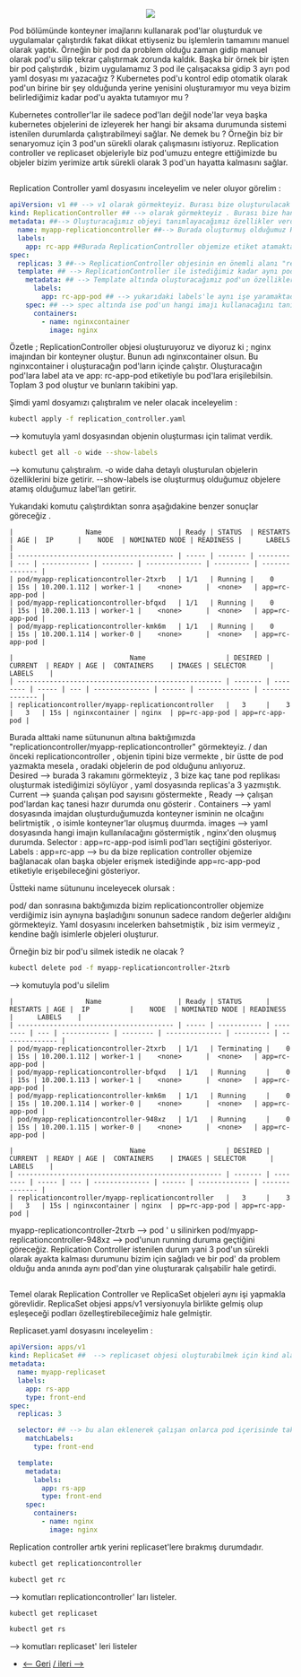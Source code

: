 

<p align="center">
  <img src="https://user-images.githubusercontent.com/38957716/136303419-5e366b32-542c-4ab4-bdd8-1e31b83f2c63.png"/>
</p>

Pod bölümünde konteyner imajlarını kullanarak pod'lar oluşturduk ve uygulamalar çalıştırdık  fakat dikkat ettiyseniz bu işlemlerin tamamını manuel olarak yaptık. Örneğin bir pod da problem olduğu zaman gidip manuel olarak pod'u silip tekrar çalıştırmak zorunda kaldık. Başka bir örnek bir işten bir pod çalıştırdık , bizim uygulamamız 3 pod ile çalışacaksa gidip 3 ayrı pod yaml dosyası mı yazacağız ? Kubernetes pod'u kontrol edip otomatik olarak pod'un birine bir şey olduğunda yerine yenisini oluşturamıyor mu veya bizim belirlediğimiz kadar pod'u ayakta tutamıyor mu ? 

Kubernetes controller'lar ile sadece pod'ları değil node'lar veya başka kubernetes objelerini de izleyerek her hangi bir aksama durumunda sistemi istenilen durumlarda çalıştırabilmeyi sağlar. Ne demek bu ? Örneğin biz bir senaryomuz için 3 pod'un sürekli olarak çalışmasını istiyoruz. Replication controller ve replicaset objeleriyle biz pod'umuzu entegre ettiğimizde bu objeler bizim yerimize artık sürekli olarak 3 pod'un hayatta kalmasını sağlar.

##
Replication Controller yaml dosyasını inceleyelim ve neler oluyor görelim : 

```yaml
apiVersion: v1 ## --> v1 olarak görmekteyiz. Burası bize oluşturulacak olan objenin hangi kubernetes versiyonunda geldiğini gösteriyordu. 
kind: ReplicationController ## --> olarak görmekteyiz . Burası bize hangi tipte objenin oluşturulacağını gösteriyordu. 
metadata: ##--> Oluşturacağımız objeyi tanımlayacağımız özellikler verdiğimiz bölüm.
  name: myapp-replicationcontroller ##--> Burada oluşturmuş olduğumuz ReplicationController objemizin isminin ne olacağını belirtmekteyiz.
  labels:
    app: rc-app ##Burada ReplicationController objemize etiket atamaktayız, bunu label and selector dosyasında daha detaylı anlayacağız fakat kısaca kubernetes içinde bir obje "myapp-replicationcontroller" ReplicationController objesini aradığında app:rc-app olarak da filtreleme yapabilmesini sağlar.
spec:
  replicas: 3 ##--> ReplicationController objesinin en önemli alanı "replicas" alanıdır. Burada ReplicationController'in kaç pod oluşturacağının ve takip edeceğinin sayısını     vermekteyiz.
  template: ## --> ReplicationController ile istediğimiz kadar aynı pod'un kopyasından oluşturuyoruz fakat burda pod oluştururken farklılıklar var. Pod bölümünde pod'a ait özellikler vermiştik  apiVersion , kind gibi. Bu iki özelliği vermiyoruz , ReplicationController template altında otomatik olarak bu özellikleri alıyor ve pod oluşturuyor.
    metadata: ## --> Template altında oluşturacağımız pod'un özelliklerini gördiğimiz alan . Burada name özelliğini vermiyoruz , ReplicationController kendi ismine bağlı olarak random devam eden isimlerle podları oluşturuyor. 
      labels:
        app: rc-app-pod ## --> yukarıdaki labels'le aynı işe yaramaktadır. Burada Oluşturulacak olan pod'lara kubernetes üzerindeki başka objelerin eklemiş olduğumuz ek etiketler sayesinde kolayca erişebilmesini sağlıyoruz. 
    spec: ## --> spec altında ise pod'un hangi imajı kullanacağını tanımlıyoruz. İleride göreceğimiz komponentler sayesinde sadece imaj tanımlanmadığını göreceğiz fakat şimdinin konusu değil. 
      containers:
        - name: nginxcontainer
          image: nginx
```

Özetle ; ReplicationController objesi oluşturuyoruz ve diyoruz ki ; 
        nginx imajından bir konteyner oluştur. Bunun adı  nginxcontainer olsun. Bu nginxcontainer i oluşturacağın pod'ların içinde çalıştır. Oluşturacağın pod'lara label ata ve app: rc-app-pod etiketiyle bu pod'lara erişilebilsin.  Toplam 3 pod oluştur ve bunların takibini yap. 
		
Şimdi yaml dosyamızı çalıştıralım ve neler olacak inceleyelim : 

```bash
kubectl apply -f replication_controller.yaml
```
--> komutuyla yaml dosyasından objenin oluşturması için talimat verdik. 

```bash
kubectl get all -o wide --show-labels
```
--> komutunu çalıştıralım. -o wide daha detaylı oluşturulan objelerin özelliklerini bize getirir. --show-labels ise oluşturmuş olduğumuz objelere atamış olduğumuz label'ları getirir.

Yukarıdaki komutu çalıştırdıktan sonra aşağıdakine benzer sonuçlar göreceğiz . 


    |                  Name                   | Ready | STATUS  | RESTARTS | AGE | 	IP      |    NODE  | NOMINATED NODE | READINESS	|      LABELS    |
    | --------------------------------------- | ----- | ------- | -------- | --- | ------------ | -------- | -------------- | --------- | -------------- |
    | pod/myapp-replicationcontroller-2txrb   | 1/1   | Running |    0     | 15s | 10.200.1.112 | worker-1 |    <none>      |  <none>   | app=rc-app-pod |
    | pod/myapp-replicationcontroller-bfqxd   | 1/1   | Running |    0     | 15s | 10.200.1.113 | worker-1 |    <none>      |  <none>   | app=rc-app-pod |
    | pod/myapp-replicationcontroller-kmk6m   | 1/1   | Running |    0     | 15s | 10.200.1.114 | worker-0 |    <none>      |  <none>   | app=rc-app-pod |
    
    |                             Name                    | DESIRED | CURRENT  | READY | AGE | 	CONTAINERS    | IMAGES | SELECTOR      |      LABELS    |
    | --------------------------------------------------- | ------- | -------- | ----- | --- | -------------- | ------ | ------------- | -------------- |
    | replicationcontroller/myapp-replicationcontroller   |   3     |    3     |   3   | 15s | nginxcontainer | nginx  | pp=rc-app-pod | app=rc-app-pod |

Burada alttaki name sütununun altına baktığımızda "replicationcontroller/myapp-replicationcontroller" görmekteyiz. / dan önceki replicationcontroller , objenin tipini bize vermekte , bir üstte de pod yazmakta mesela , oradaki objelerin de pod olduğunu anlıyoruz.   
Desired --> burada 3 rakamını görmekteyiz , 3 bize kaç tane pod replikası oluşturmak istediğimizi söylüyor , yaml dosyasında replicas'a 3 yazmıştık. 
Current --> şuanda çalışan pod sayısını göstermekte ,
Ready --> çalışan pod'lardan kaç tanesi hazır durumda onu gösterir . 
Containers --> yaml dosyasında imajdan oluşturduğumuzda konteyner isminin ne olcağını belirtmiştik , o isimle konteyner'lar oluşmuş duurmda.
images --> yaml dosyasında hangi imajın kullanılacağını göstermiştik , nginx'den oluşmuş durumda.
Selector : app=rc-app-pod isimli pod'ları seçtiğini gösteriyor.
Labels : app=rc-app --> bu da bize replication controller objemize bağlanacak olan başka objeler erişmek istediğinde app=rc-app-pod etiketiyle erişebileceğini gösteriyor.

Üstteki name sütununu inceleyecek olursak : 

pod/ dan sonrasına baktığımızda bizim replicationcontroller objemize verdiğimiz isin aynıyna başladığını sonunun sadece random değerler aldığını görmekteyiz. Yaml dosyasını incelerken bahsetmiştik , biz isim vermeyiz , kendine bağlı isimlerle objeleri oluşturur.

Örneğin biz bir pod'u silmek istedik ne olacak ? 

```bash
kubectl delete pod -f myapp-replicationcontroller-2txrb 
```
--> komutuyla pod'u silelim 



    |                  Name                   | Ready | STATUS      | RESTARTS | AGE | 	IP          |    NODE  | NOMINATED NODE | READINESS |      LABELS    |
    | --------------------------------------- | ----- | ----------- | -------- | --- | ------------ | -------- | -------------- | --------- | -------------- |
    | pod/myapp-replicationcontroller-2txrb   | 1/1   | Terminating |    0     | 15s | 10.200.1.112 | worker-1 |    <none>      |  <none>   | app=rc-app-pod |
    | pod/myapp-replicationcontroller-bfqxd   | 1/1   | Running     |    0     | 15s | 10.200.1.113 | worker-1 |    <none>      |  <none>   | app=rc-app-pod |
    | pod/myapp-replicationcontroller-kmk6m   | 1/1   | Running     |    0     | 15s | 10.200.1.114 | worker-0 |    <none>      |  <none>   | app=rc-app-pod |
    | pod/myapp-replicationcontroller-948xz   | 1/1   | Running     |    0     | 15s | 10.200.1.115 | worker-0 |    <none>      |  <none>   | app=rc-app-pod |
    
    |                             Name                    | DESIRED | CURRENT  | READY | AGE | 	CONTAINERS    | IMAGES | SELECTOR      |      LABELS    |
    | --------------------------------------------------- | ------- | -------- | ----- | --- | -------------- | ------ | ------------- | -------------- |
    | replicationcontroller/myapp-replicationcontroller   |   3     |    3     |   3   | 15s | nginxcontainer | nginx  | pp=rc-app-pod | app=rc-app-pod |


myapp-replicationcontroller-2txrb --> pod ' u silinirken  pod/myapp-replicationcontroller-948xz --> pod'unun running duruma geçtiğini göreceğiz.  Replication Controller istenilen durum yani 3 pod'un sürekli olarak ayakta kalması durumunu bizim için sağladı ve bir pod' da problem olduğu anda anında aynı pod'dan yine oluşturarak çalışabilir hale getirdi.

##

Temel olarak Replication Controller ve ReplicaSet objeleri aynı işi yapmakla görevlidir. ReplicaSet objesi apps/v1 versiyonuyla birlikte gelmiş olup eşleşeceği podları özelleştirebileceğimiz hale gelmiştir. 

Replicaset.yaml dosyasını inceleyelim : 

```yaml
apiVersion: apps/v1
kind: ReplicaSet ##  --> replicaset objesi oluşturabilmek için kind alanında bu şekilde yazmak gerekmektedir.
metadata:
  name: myapp-replicaset
  labels:
    app: rs-app
    type: front-end
spec:
  replicas: 3

  selector: ## --> bu alan eklenerek çalışan onlarca pod içerisinde takip edeceği pod'ları daha çok detaylandırarak sağlıklı çalışabilmesini sağlar. Örneğin type: front-end tipinde başka pod'lar da olabilir , biz matchLabels kısmına örneğin  app: maximo ' da dediğimizde hem front-end hem de app: maximo olan uygulamayı takip ediyor hale gelecektir. 
    matchLabels:
      type: front-end

  template:
    metadata:
      labels:
        app: rs-app
        type: front-end
    spec:
      containers:
        - name: nginx
          image: nginx

```

Replication controller artık yerini replicaset'lere bırakmış durumdadır.

```bash
kubectl get replicationcontroller
```

```bash
kubectl get rc
```
--> komutları replicationcontroller' ları listeler.

```bash
kubectl get replicaset
```

```bash
kubectl get rs 
```

--> komutları replicaset' leri listeler

* [<-- Geri](https://github.com/softwareoneturkey/swo-k8s-tepmlates/tree/main/Pod) [/ ileri -->  ](https://github.com/softwareoneturkey/swo-k8s-tepmlates/tree/main/Deployment) 


